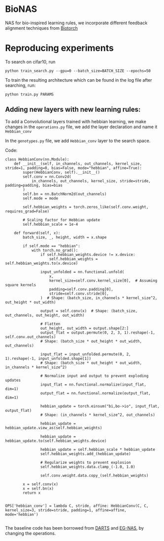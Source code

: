 # BioNAS
NAS for bio-inspired learning rules, we incorporate different feedback alignment techniques from [Biotorch](https://github.com/jsalbert/biotorch)

# Reproducing experiments

To search on cifar10, run 
```
python train_search.py --gpu=0 --batch_size=BATCH_SIZE --epochs=50
```

To train the resulting architecture which can be found in the log file after searching, run:

```
python train.py PARAMS
```

## Adding new layers with new learning rules:
To add a Convolutional layers trained with hebbian learning, we make changes in the `operations.py` file, we add the layer declaration and name it `Hebbian_conv`

In the `genotypes.py` file, we add `Hebbian_conv` layer to the search space.

Code: 

```
class HebbianConv(nn.Module):
    def __init__(self, in_channels, out_channels, kernel_size, stride=1, padding=0, bias=False, mode="hebbian", affine=True):
        super(HebbianConv, self).__init__()
        self.conv = nn.Conv2d(
            in_channels, out_channels, kernel_size, stride=stride, padding=padding, bias=bias
        )
        self.bn = nn.BatchNorm2d(out_channels)
        self.mode = mode

        self.hebbian_weights = torch.zeros_like(self.conv.weight, requires_grad=False)

        # Scaling factor for Hebbian update
        self.hebbian_scale = 1e-4

    def forward(self, x):
        batch_size, _, height, width = x.shape

        if self.mode == "hebbian":
            with torch.no_grad():
                if self.hebbian_weights.device != x.device:
                    self.hebbian_weights = self.hebbian_weights.to(x.device)

                input_unfolded = nn.functional.unfold(
                    x,
                    kernel_size=self.conv.kernel_size[0],  # Assuming square kernels
                    padding=self.conv.padding[0],
                    stride=self.conv.stride[0],
                )  # Shape: (batch_size, in_channels * kernel_size^2, out_height * out_width)

                output = self.conv(x)  # Shape: (batch_size, out_channels, out_height, out_width)

                # Flatten
                out_height, out_width = output.shape[2:]
                output_flat = output.permute(0, 2, 3, 1).reshape(-1, self.conv.out_channels)
                # Shape: (batch_size * out_height * out_width, out_channels)

                input_flat = input_unfolded.permute(0, 2, 1).reshape(-1, input_unfolded.shape[1])
                # Shape: (batch_size * out_height * out_width, in_channels * kernel_size^2)

                # Normalize input and output to prevent exploding updates
                input_flat = nn.functional.normalize(input_flat, dim=1)
                output_flat = nn.functional.normalize(output_flat, dim=1)

                hebbian_update = torch.einsum("bi,bo->io", input_flat, output_flat)
                # Shape: (in_channels * kernel_size^2, out_channels)

                hebbian_update = hebbian_update.view_as(self.hebbian_weights)

                hebbian_update = hebbian_update.to(self.hebbian_weights.device)

                hebbian_update = self.hebbian_scale * hebbian_update
                self.hebbian_weights.add_(hebbian_update)

                # Regularize weights to prevent explosion
                self.hebbian_weights.data.clamp_(-1.0, 1.0)

                self.conv.weight.data.copy_(self.hebbian_weights)

        x = self.conv(x)
        x = self.bn(x)
        return x


OPS['hebbian_conv'] = lambda C, stride, affine: HebbianConv(C, C, kernel_size=3, stride=stride, padding=1, affine=affine, mode='hebbian')


```


The baseline code has been borrowed from [DARTS](https://github.com/quark0/darts) and [EG-NAS](https://github.com/caicaicheng/EG-NAS), by changing the operations.
